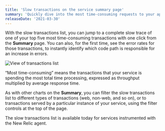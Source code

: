 ```yaml
---
title: 'Slow transactions on the service summary page'
summary: 'Quickly dive into the most time-consuming requests to your application or service'
releaseDate: '2021-03-30'
---
```

With the slow transactions list, you can jump to a complete slow trace of one of your top five most time-consuming transactions with one click from the **Summary** page. You can also, for the first time, see the error rates for those transactions, to instantly identify which code path is responsible for an increase in errors.

![View of transactions list](./images/Transactions.png "View of transactions list")

“Most time-consuming” means the transactions that your service is spending the most total time processing, expressed as throughput multiplied by average response time.

As with other charts on the **Summary**, you can filter the slow transactions list to different types of transactions (web, non-web, and so on), or to transactions served by a particular instance of your service, using the filter controls at the top of the page.

The slow transactions list is available today for services instrumented with the New Relic agent.